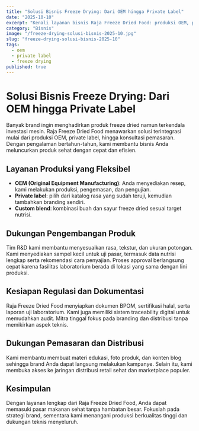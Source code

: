 ```yaml
---
title: "Solusi Bisnis Freeze Drying: Dari OEM hingga Private Label"
date: "2025-10-10"
excerpt: "Kenali layanan bisnis Raja Freeze Dried Food: produksi OEM, private label, konsultasi rasa, dan dukungan pemasaran yang mempermudah ekspansi brand Anda."
category: "Bisnis"
image: "/freeze-drying-solusi-bisnis-2025-10.jpg"
slug: "freeze-drying-solusi-bisnis-2025-10"
tags:
  - oem
  - private label
  - freeze drying
published: true
---
```


# Solusi Bisnis Freeze Drying: Dari OEM hingga Private Label

Banyak brand ingin menghadirkan produk freeze dried namun terkendala investasi mesin. Raja Freeze Dried Food menawarkan solusi terintegrasi mulai dari produksi OEM, private label, hingga konsultasi pemasaran. Dengan pengalaman bertahun-tahun, kami membantu bisnis Anda meluncurkan produk sehat dengan cepat dan efisien.

## Layanan Produksi yang Fleksibel

- **OEM (Original Equipment Manufacturing)**: Anda menyediakan resep, kami melakukan produksi, pengemasan, dan pengujian.
- **Private label**: pilih dari katalog rasa yang sudah teruji, kemudian tambahkan branding sendiri.
- **Custom blend**: kombinasi buah dan sayur freeze dried sesuai target nutrisi.

## Dukungan Pengembangan Produk

Tim R&D kami membantu menyesuaikan rasa, tekstur, dan ukuran potongan. Kami menyediakan sampel kecil untuk uji pasar, termasuk data nutrisi lengkap serta rekomendasi cara penyajian. Proses approval berlangsung cepat karena fasilitas laboratorium berada di lokasi yang sama dengan lini produksi.

## Kesiapan Regulasi dan Dokumentasi

Raja Freeze Dried Food menyiapkan dokumen BPOM, sertifikasi halal, serta laporan uji laboratorium. Kami juga memiliki sistem traceability digital untuk memudahkan audit. Mitra tinggal fokus pada branding dan distribusi tanpa memikirkan aspek teknis.

## Dukungan Pemasaran dan Distribusi

Kami membantu membuat materi edukasi, foto produk, dan konten blog sehingga brand Anda dapat langsung melakukan kampanye. Selain itu, kami membuka akses ke jaringan distribusi retail sehat dan marketplace populer.

## Kesimpulan

Dengan layanan lengkap dari Raja Freeze Dried Food, Anda dapat memasuki pasar makanan sehat tanpa hambatan besar. Fokuslah pada strategi brand, sementara kami menangani produksi berkualitas tinggi dan dukungan teknis menyeluruh.
